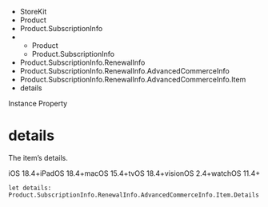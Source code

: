 

- StoreKit
- Product
- Product.SubscriptionInfo
- 
  - Product
  - Product.SubscriptionInfo
- Product.SubscriptionInfo.RenewalInfo
- Product.SubscriptionInfo.RenewalInfo.AdvancedCommerceInfo
- Product.SubscriptionInfo.RenewalInfo.AdvancedCommerceInfo.Item
-  details 

Instance Property

# details

The item’s details.

iOS 18.4+iPadOS 18.4+macOS 15.4+tvOS 18.4+visionOS 2.4+watchOS 11.4+

``` source
let details: Product.SubscriptionInfo.RenewalInfo.AdvancedCommerceInfo.Item.Details
```


